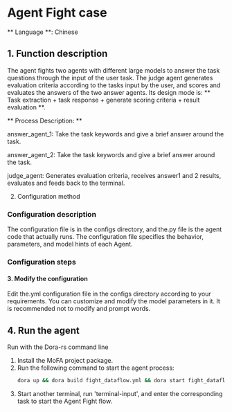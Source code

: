 # Agent Fight case

** Language **: Chinese

## 1. Function description

The agent fights two agents with different large models to answer the task questions through the input of the user task. The judge agent generates evaluation criteria according to the tasks input by the user, and scores and evaluates the answers of the two answer agents.
Its design mode is: ** Task extraction + task response + generate scoring criteria + result evaluation **.

** Process Description: **

answer_agent_1: Take the task keywords and give a brief answer around the task.

answer_agent_2: Take the task keywords and give a brief answer around the task.

judge_agent: Generates evaluation criteria, receives answer1 and 2 results, evaluates and feeds back to the terminal.


2. Configuration method

### Configuration description

The configuration file is in the configs directory, and the.py file is the agent code that actually runs. The configuration file specifies the behavior, parameters, and model hints of each Agent.

### Configuration steps


#### 3. Modify the configuration

Edit the.yml configuration file in the configs directory according to your requirements.
You can customize and modify the model parameters in it. It is recommended not to modify and prompt words.


## 4. Run the agent

Run with the Dora-rs command line

1. Install the MoFA project package.
2. Run the following command to start the agent process:
   ```bash
   dora up && dora build fight_dataflow.yml && dora start fight_dataflow.yml --attach
   ```
3. Start another terminal, run 'terminal-input', and enter the corresponding task to start the Agent Fight flow.